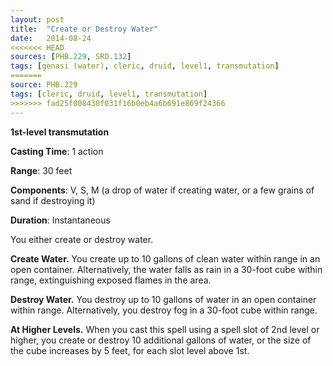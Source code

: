 ```yaml
---
layout: post
title:  "Create or Destroy Water"
date:   2014-08-24
<<<<<<< HEAD
sources: [PHB.229, SRD.132]
tags: [genasi (water), cleric, druid, level1, transmutation]
=======
source: PHB.229
tags: [cleric, druid, level1, transmutation]
>>>>>>> fad25f008430f031f16b0eb4a6b691e869f24366
---
```


**1st-level transmutation**

**Casting Time**: 1 action

**Range**: 30 feet

**Components**: V, S, M (a drop of water if creating water, or a few grains of sand if destroying it)

**Duration**: Instantaneous

You either create or destroy water.

**Create Water.** You create up to 10 gallons of clean water within range in an open container. Alternatively, the water falls as rain in a 30-foot cube within range, extinguishing exposed flames in the area.

**Destroy Water.** You destroy up to 10 gallons of water in an open container within range. Alternatively, you destroy fog in a 30-foot cube within range.

**At Higher Levels.** When you cast this spell using a spell slot of 2nd level or higher, you create or destroy 10 additional gallons of water, or the size of the cube increases by 5 feet, for each slot level above 1st.
